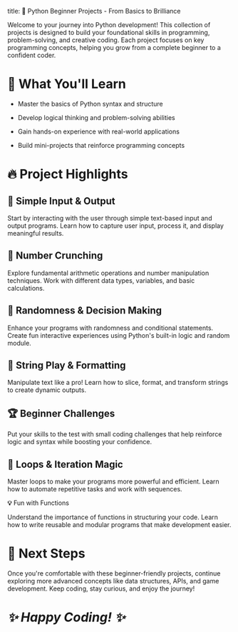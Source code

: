 
title: 🚀 Python Beginner Projects - From Basics to Brilliance


Welcome to your journey into Python development! This collection of
projects is designed to build your foundational skills in programming,
problem-solving, and creative coding. Each project focuses on key
programming concepts, helping you grow from a complete beginner to a
confident coder.

# **🎯 What You\'ll Learn**

-   Master the basics of Python syntax and structure

-   Develop logical thinking and problem-solving abilities

-   Gain hands-on experience with real-world applications

-   Build mini-projects that reinforce programming concepts

# **🔥 Project Highlights**

## 📝 Simple Input & Output

Start by interacting with the user through simple text-based input and
output programs. Learn how to capture user input, process it, and
display meaningful results.

## 🔢 Number Crunching

Explore fundamental arithmetic operations and number manipulation
techniques. Work with different data types, variables, and basic
calculations.

## 🎲 Randomness & Decision Making

Enhance your programs with randomness and conditional statements. Create
fun interactive experiences using Python\'s built-in logic and random
module.

## 🧩 String Play & Formatting

Manipulate text like a pro! Learn how to slice, format, and transform
strings to create dynamic outputs.

## 🏆 Beginner Challenges

Put your skills to the test with small coding challenges that help
reinforce logic and syntax while boosting your confidence.

## 🔄 Loops & Iteration Magic

Master loops to make your programs more powerful and efficient. Learn
how to automate repetitive tasks and work with sequences.

**💡** Fun with Functions

Understand the importance of functions in structuring your code. Learn
how to write reusable and modular programs that make development easier.

# **🚀 Next Steps**

Once you\'re comfortable with these beginner-friendly projects, continue
exploring more advanced concepts like data structures, APIs, and game
development. Keep coding, stay curious, and enjoy the journey!

# ***✨ Happy Coding! ✨***
